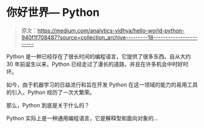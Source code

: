 # 你好世界— Python

> 原文：<https://medium.com/analytics-vidhya/hello-world-python-940f1f708487?source=collection_archive---------18----------------------->

Python 是一种已经存在了很长时间的编程语言，它提供了很多东西。自从大约 30 年前诞生以来，Python 已经走过了漫长的道路，并且在许多机会中时好时坏。

如今，由于机器学习的日益流行和旨在开发 Python 在这一领域的能力的易用工具的引入，Python 经历了一次大繁荣。

那么，Python 到底是关于什么的？

Python 实际上是一种通用编程语言，它是解释型和面向对象的…